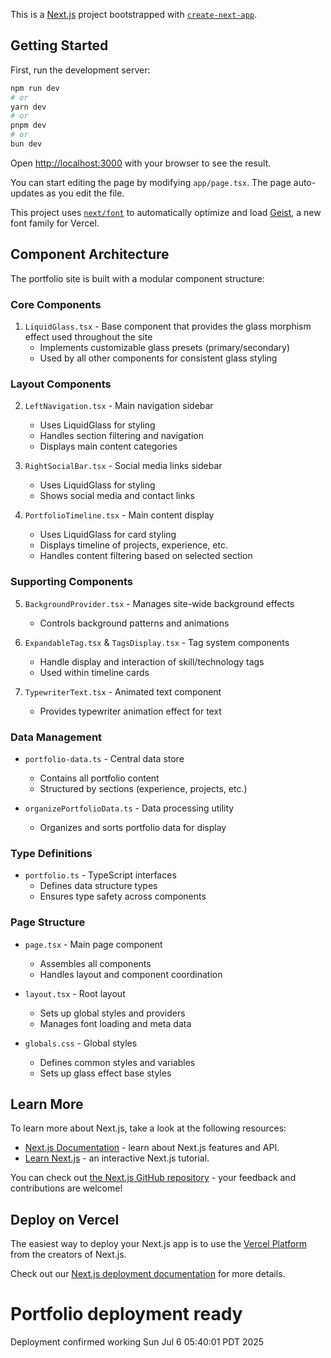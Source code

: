 This is a [Next.js](https://nextjs.org) project bootstrapped with [`create-next-app`](https://nextjs.org/docs/app/api-reference/cli/create-next-app).

## Getting Started

First, run the development server:

```bash
npm run dev
# or
yarn dev
# or
pnpm dev
# or
bun dev
```

Open [http://localhost:3000](http://localhost:3000) with your browser to see the result.

You can start editing the page by modifying `app/page.tsx`. The page auto-updates as you edit the file.

This project uses [`next/font`](https://nextjs.org/docs/app/building-your-application/optimizing/fonts) to automatically optimize and load [Geist](https://vercel.com/font), a new font family for Vercel.

## Component Architecture

The portfolio site is built with a modular component structure:

### Core Components

1. `LiquidGlass.tsx` - Base component that provides the glass morphism effect used throughout the site
   - Implements customizable glass presets (primary/secondary)
   - Used by all other components for consistent glass styling

### Layout Components

2. `LeftNavigation.tsx` - Main navigation sidebar
   - Uses LiquidGlass for styling
   - Handles section filtering and navigation
   - Displays main content categories

3. `RightSocialBar.tsx` - Social media links sidebar
   - Uses LiquidGlass for styling
   - Shows social media and contact links

4. `PortfolioTimeline.tsx` - Main content display
   - Uses LiquidGlass for card styling
   - Displays timeline of projects, experience, etc.
   - Handles content filtering based on selected section

### Supporting Components

5. `BackgroundProvider.tsx` - Manages site-wide background effects
   - Controls background patterns and animations

6. `ExpandableTag.tsx` & `TagsDisplay.tsx` - Tag system components
   - Handle display and interaction of skill/technology tags
   - Used within timeline cards

7. `TypewriterText.tsx` - Animated text component
   - Provides typewriter animation effect for text

### Data Management

- `portfolio-data.ts` - Central data store
  - Contains all portfolio content
  - Structured by sections (experience, projects, etc.)

- `organizePortfolioData.ts` - Data processing utility
  - Organizes and sorts portfolio data for display

### Type Definitions

- `portfolio.ts` - TypeScript interfaces
  - Defines data structure types
  - Ensures type safety across components

### Page Structure

- `page.tsx` - Main page component
  - Assembles all components
  - Handles layout and component coordination

- `layout.tsx` - Root layout
  - Sets up global styles and providers
  - Manages font loading and meta data

- `globals.css` - Global styles
  - Defines common styles and variables
  - Sets up glass effect base styles

## Learn More

To learn more about Next.js, take a look at the following resources:

- [Next.js Documentation](https://nextjs.org/docs) - learn about Next.js features and API.
- [Learn Next.js](https://nextjs.org/learn) - an interactive Next.js tutorial.

You can check out [the Next.js GitHub repository](https://github.com/vercel/next.js) - your feedback and contributions are welcome!

## Deploy on Vercel

The easiest way to deploy your Next.js app is to use the [Vercel Platform](https://vercel.com/new?utm_medium=default-template&filter=next.js&utm_source=create-next-app&utm_campaign=create-next-app-readme) from the creators of Next.js.

Check out our [Next.js deployment documentation](https://nextjs.org/docs/app/building-your-application/deploying) for more details.
# Portfolio deployment ready
Deployment confirmed working Sun Jul  6 05:40:01 PDT 2025
